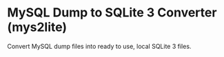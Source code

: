 # MySQL Dump to SQLite 3 Converter (mys2lite)

Convert MySQL dump files into ready to use, local SQLite 3 files.